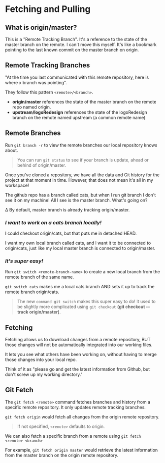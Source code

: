 # Fetching and Pulling

## What is origin/master?

This is a "Remote Tracking Branch". It's a reference to the state of the master branch on the remote. I can't move this myself. It's like a bookmark pointing to the last known commit on the master branch on origin.

## Remote Tracking Branches

"At the time you last communicated with this remote repository, here is where x branch was pointing".

They follow this pattern `<remote>/<branch>`.

- **origin/master** references the state of the master branch on the remote repo named origin.
- **upstream/logoRedesign** references the state of the logoRedesign branch on the remote named upstream (a common remote name)

## Remote Branches

Run `git branch -r` to view the remote branches our local repository knows about.

> You can run `git status` to see if your branch is update, ahead or behind of origin/master.

Once you've cloned a repository, we have all the data and Git history for the project at that moment in time. However, that does not mean it's all in my workspace!

The github repo has a branch called cats, but when I run git branch I don't see it on my machine! All I see is the master branch. What's going on?

∆ By default, master branch is already tracking origin/master.

### _I want to work on a cats branch locally!_

I could checkout origin/cats, but that puts me in detached HEAD.

I want my own local branch called cats, and I want it to be connected to origin/cats, just like my local master branch is connected to origin/master.

### _It's super easy!_

Run `git switch <remote-branch-name>` to create a new local branch from the remote branch of the same name.

`git switch cats` makes me a local cats branch AND sets it up to track the remote branch origin/cats.

> The new `command git switch` makes this super easy to do! It used to be slightly more complicated using `git checkout` **(git checkout --track origin/master)**.

## Fetching

Fetching allows us to download changes from a remote repository, BUT those changes will not be automatically integrated into our working files.

It lets you see what others have been working on, without having to merge those changes into your local repo.

Think of it as "please go and get the latest information from Github, but don't screw up my working directory."

## Git Fetch

The `git fetch <remote>` command fetches branches and history from a specific remote repository. It only updates remote tracking branches.

`git fetch origin` would fetch all changes from the origin remote repository.

> If not specified, `<remote>` defaults to origin.

We can also fetch a specific branch from a remote using `git fetch <remote> <branch>`

For example, `git fetch origin master` would retrieve the latest information from the master branch on the origin remote repository.
